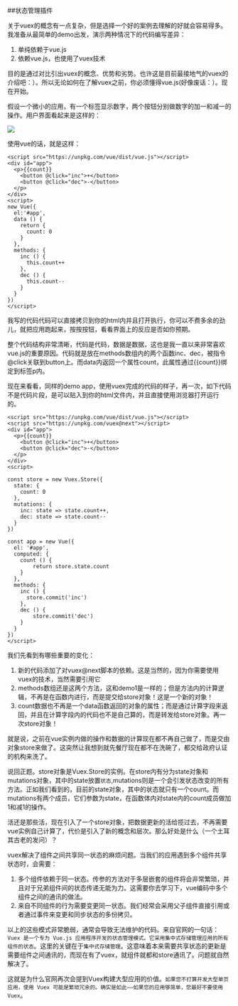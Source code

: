 ##状态管理插件

关于vuex的概念有一点复杂，但是选择一个好的案例去理解的好就会容易得多。我准备从最简单的demo出发，演示两种情况下的代码编写差异：

1. 单纯依赖于vue.js
2. 依赖vue.js，也使用了vuex技术

目的是通过对比引出vuex的概念、优势和劣势。也许这是目前最接地气的vuex的介绍吧：）。所以无论如何在了解vuex之前，你必须懂得vue.js(好像废话：）。现在开始。

假设一个微小的应用，有一个标签显示数字，两个按钮分别做数字的加一和减一的操作。用户界面看起来是这样的：


![](plugin/vuex/2.png)

使用vue的话，就是这样：

    <script src="https://unpkg.com/vue/dist/vue.js"></script>
    <div id="app">
      <p>{{count}}
        <button @click="inc">+</button>
        <button @click="dec">-</button>
      </p>
    </div>
    <script>
    new Vue({
      el:'#app',
      data () {
        return {
          count: 0
        }
      },
      methods: {
        inc () {
          this.count++
        },
        dec () {
          this.count--
        }
      }
    })
    </script>

我写的代码代码可以直接拷贝到你的html内并且打开执行，你可以不费多余的劲儿，就把应用跑起来，按按按钮，看看界面上的反应是否如你预期。

整个代码结构非常清晰，代码是代码，数据是数据，这也是我一直以来非常喜欢vue.js的重要原因。代码就是放在methods数组内的两个函数inc、dec，被指令@click关联到button上。而data内返回一个属性count，此属性通过{{count}}绑定到标签p内。

现在来看看，同样的demo app，使用vuex完成的代码的样子，再一次，如下代码不是代码片段，是可以贴入到你的html文件内，并且直接使用浏览器打开运行的。

    <script src="https://unpkg.com/vue/dist/vue.js"></script>
    <script src="https://unpkg.com/vuex@next"></script>
    <div id="app">
      <p>{{count}}
        <button @click="inc">+</button>
        <button @click="dec">-</button>
      </p>
    </div>
    <script>
    
    const store = new Vuex.Store({
      state: {
        count: 0
      },
      mutations: {
      	inc: state => state.count++,
        dec: state => state.count--
      }
    })
    
    const app = new Vue({
      el: '#app',
      computed: {
        count () {
    	    return store.state.count
        }
      },
      methods: {
        inc () {
          store.commit('inc')
        },
        dec () {
        	store.commit('dec')
        }
      }
    })
    </script>

我们先看到有哪些重要的变化：

1. 新的代码添加了对vuex@next脚本的依赖。这是当然的，因为你需要使用vuex的技术，当然需要引用它
2. methods数组还是这两个方法，这和demo1是一样的；但是方法内的计算逻辑，不再是在函数内进行，而是提交给store对象！这是一个新的对象！
3. count数据也不再是一个data函数返回的对象的属性；而是通过计算字段来返回，并且在计算字段内的代码也不是自己算的，而是转发给store对象。再一次store对象！

就是说，之前在vue实例内做的操作和数据的计算现在都不再自己做了，而是交由对象store来做了。这突然让我想到就先餐厅现在都不在洗碗了，都交给政府认证的机构来洗了。

说回正题。store对象是Vuex.Store的实例。在store内有分为state对象和mutations对象，其中的state放置`状态`,mutations则是一个会引发状态改变的所有方法。正如我们看到的，目前的state对象，其中的状态就只有一个count。而mutations有两个成员，它们参数为state，在函数体内对state内的count成员做加1和减1的操作。

活还是那些活，现在引入了一个store对象，把数据更新的活给揽过去，不再需要vue实例自己计算了，代价是引入了新的概念和层次。那么好处是什么（一个土耳其古老的发问）？

vuex解决了组件之间共享同一状态的麻烦问题。当我们的应用遇到多个组件共享状态时，会需要：

1. 多个组件依赖于同一状态。传参的方法对于多层嵌套的组件将会非常繁琐，并且对于兄弟组件间的状态传递无能为力。这需要你去学习下，vue编码中多个组件之间的通讯的做法。
2. 来自不同组件的行为需要变更同一状态。我们经常会采用父子组件直接引用或者通过事件来变更和同步状态的多份拷贝。

以上的这些模式非常脆弱，通常会导致无法维护的代码。来自官网的一句话：`Vuex 是一个专为 Vue.js 应用程序开发的状态管理模式。它采用集中式存储管理应用的所有组件的状态`。这里的关键在于`集中式存储管理`。这意味着本来需要共享状态的更新是需要组件之间通讯的，而现在有了vuex，就组件就都和store通讯了。问题就自然解决了。

这就是为什么官网再次会提到Vuex构建大型应用的价值。`如果您不打算开发大型单页应用，使用 Vuex 可能是繁琐冗余的。确实是如此——如果您的应用够简单，您最好不要使用 Vuex`。

